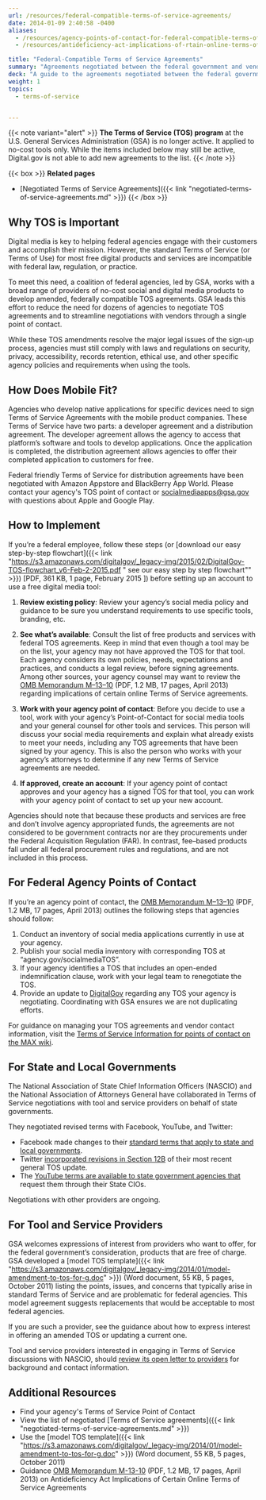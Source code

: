 ```yaml
---
url: /resources/federal-compatible-terms-of-service-agreements/
date: 2014-01-09 2:40:58 -0400
aliases:
  - /resources/agency-points-of-contact-for-federal-compatible-terms-of-service-agreements/
  - /resources/antideficiency-act-implications-of-rtain-online-terms-of-service-agreements/

title: "Federal-Compatible Terms of Service Agreements"
summary: "Agreements negotiated between the federal government and vendors who offer digital tools and services."
deck: "A guide to the agreements negotiated between the federal government and vendors who offer digital tools and services."
weight: 1
topics:
  - terms-of-service


---
```


{{< note variant="alert" >}}
**The Terms of Service (TOS) program** at the U.S. General Services Administration (GSA) is no longer active. It applied to no-cost tools only. While the items included below may still be active, Digital.gov is not able to add new agreements to the list.
{{< /note >}}

{{< box >}}
**Related pages**

- [Negotiated Terms of Service Agreements]({{< link "negotiated-terms-of-service-agreements.md" >}})
{{< /box >}}

## Why TOS is Important

Digital media is key to helping federal agencies engage with their customers and accomplish their mission. However, the standard Terms of Service (or Terms of Use) for most free digital products and services are incompatible with federal law, regulation, or practice.

To meet this need, a coalition of federal agencies, led by GSA, works with a broad range of providers of no-cost social and digital media products to develop amended, federally compatible TOS agreements. GSA leads this effort to reduce the need for dozens of agencies to negotiate TOS agreements and to streamline negotiations with vendors through a single point of contact.

While these TOS amendments resolve the major legal issues of the sign-up process, agencies must still comply with laws and regulations on security, privacy, accessibility, records retention, ethical use, and other specific agency policies and requirements when using the tools.

## How Does Mobile Fit?

Agencies who develop native applications for specific devices need to sign Terms of Service Agreements with the mobile product companies. These Terms of Service have two parts: a developer agreement and a distribution agreement. The developer agreement allows the agency to access that platform’s software and tools to develop applications. Once the application is completed, the distribution agreement allows agencies to offer their completed application to customers for free.

Federal friendly Terms of Service for distribution agreements have been negotiated with Amazon Appstore and BlackBerry App World. Please contact your agency's TOS point of contact or socialmediaapps@gsa.gov with questions about Apple and Google Play.

## How to Implement

If you’re a federal employee, follow these steps (or [download our easy step-by-step flowchart]({{< link "https://s3.amazonaws.com/digitalgov/_legacy-img/2015/02/DigitalGov-TOS-flowchart_v6-Feb-2-2015.pdf " see our easy step by step flowchart"" >}}) [PDF, 361 KB, 1 page, February 2015 ]) before setting up an account to use a free digital media tool:

1. **Review existing policy**: Review your agency’s social media policy and guidance to be sure you understand requirements to use specific tools, branding, etc.

2. **See what’s available**: Consult the list of free products and services with federal TOS agreements. Keep in mind that even though a tool may be on the list, your agency may not have approved the TOS for that tool. Each agency considers its own policies, needs, expectations and practices, and conducts a legal review, before signing agreements. Among other sources, your agency counsel may want to review the [OMB Memorandum M–13–10](https://www.whitehouse.gov/sites/whitehouse.gov/files/omb/memoranda/2013/m-13-10.pdf) (PDF, 1.2 MB, 17 pages, April 2013) regarding implications of certain online Terms of Service agreements.

3. **Work with your agency point of contact**: Before you decide to use a tool, work with your agency’s Point-of-Contact for social media tools and your general counsel for other tools and services. This person will discuss your social media requirements and explain what already exists to meet your needs, including any TOS agreements that have been signed by your agency. This is also the person who works with your agency’s attorneys to determine if any new Terms of Service agreements are needed.

4. **If approved, create an account**: If your agency point of contact approves and your agency has a signed TOS for that tool, you can work with your agency point of contact to set up your new account.

Agencies should note that because these products and services are free and don&#8217;t involve agency appropriated funds, the agreements are not considered to be government contracts nor are they procurements under the Federal Acquisition Regulation (FAR). In contrast, fee–based products fall under all federal procurement rules and regulations, and are not included in this process.

## For Federal Agency Points of Contact

If you’re an agency point of contact, the [OMB Memorandum M–13–10](https://www.whitehouse.gov/sites/whitehouse.gov/files/omb/memoranda/2013/m-13-10.pdf) (PDF, 1.2 MB, 17 pages, April 2013) outlines the following steps that agencies should follow:

1. Conduct an inventory of social media applications currently in use at your agency.
2. Publish your social media inventory with corresponding TOS at &#8220;agency.gov/socialmediaTOS&#8221;.
3. If your agency identifies a TOS that includes an open-ended indemnification clause, work with your legal team to renegotiate the TOS.
4. Provide an update to [DigitalGov](mailto:digitalgov@gsa.gov) regarding any TOS your agency is negotiating. Coordinating with GSA ensures we are not duplicating efforts.

For guidance on managing your TOS agreements and vendor contact information, visit the [Terms of Service Information for points of contact on the MAX wiki](https://login.max.gov/cas/login?service=https%3A%2F%2Fmax.omb.gov%2Fcommunity%2Flogin.action%3Fos_destination%3D%252Fpages%252Fviewpage.action%253FpageId%253D610147341).

## For State and Local Governments

The National Association of State Chief Information Officers (NASCIO) and the National Association of Attorneys General have collaborated in Terms of Service negotiations with tool and service providers on behalf of state governments.

They negotiated revised terms with Facebook, YouTube, and Twitter:

- Facebook made changes to their [standard terms that apply to state and local governments](http://www.facebook.com/terms_pages_gov.php).
- Twitter [incorporated revisions in Section 12B](http://twitter.com/tos) of their most recent general TOS update.
- The [YouTube terms are available to state government agencies that](http://www.nascio.org/newsroom/pressRelease.cfm?id=119) request them through their State CIOs.

Negotiations with other providers are ongoing.

## For Tool and Service Providers

GSA welcomes expressions of interest from providers who want to offer, for the federal government&#8217;s consideration, products that are free of charge. GSA developed a [model TOS template]({{< link "https://s3.amazonaws.com/digitalgov/_legacy-img/2014/01/model-amendment-to-tos-for-g.doc" >}}) (Word document, 55 KB, 5 pages, October 2011) listing the points, issues, and concerns that typically arise in standard Terms of Service and are problematic for federal agencies. This model agreement suggests replacements that would be acceptable to most federal agencies.

If you are such a provider, see the guidance about how to express interest in offering an amended TOS or updating a current one.

Tool and service providers interested in engaging in Terms of Service discussions with NASCIO, should [review its open letter to providers](http://www.nascio.org/advocacy/current/NASCIO-SM-Legal-WG-Open-Letter-to-Providers-Final.pdf) for background and contact information.

## Additional Resources

- Find your agency's Terms of Service Point of Contact
- View the list of negotiated [Terms of Service agreements]({{< link "negotiated-terms-of-service-agreements.md" >}})
- Use the [model TOS template]({{< link "https://s3.amazonaws.com/digitalgov/_legacy-img/2014/01/model-amendment-to-tos-for-g.doc" >}}) (Word document, 55 KB, 5 pages, October 2011)
- Guidance [OMB Memorandum M-13-10](https://www.whitehouse.gov/sites/whitehouse.gov/files/omb/memoranda/2013/m-13-10.pdf) (PDF, 1.2 MB, 17 pages, April 2013) on Antideficiency Act Implications of Certain Online Terms of Service Agreements
